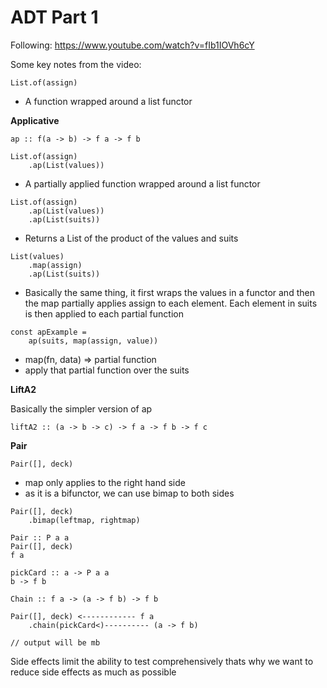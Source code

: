 # ADT Part 1

Following: https://www.youtube.com/watch?v=fIb1IOVh6cY

Some key notes from the video:
```
List.of(assign)
```
* A function wrapped around a list functor

**Applicative**

```
ap :: f(a -> b) -> f a -> f b 
```

```
List.of(assign)
	.ap(List(values))
```
* A partially applied function wrapped around a list functor 

```
List.of(assign)
	.ap(List(values))
	.ap(List(suits))
```
* Returns a List of the product of the values and suits

```
List(values)
	.map(assign)
	.ap(List(suits))
```
* Basically the same thing, it first wraps the values in a functor and then the map partially applies assign to each element.  Each element in suits is then applied to each partial function

```
const apExample = 
	ap(suits, map(assign, value))
```

* map(fn, data) => partial function
* apply that partial function over the suits

**LiftA2**

Basically the simpler version of ap

```
liftA2 :: (a -> b -> c) -> f a -> f b -> f c 
```

**Pair**

```
Pair([], deck)
```
* map only applies to the right hand side
* as it is a bifunctor, we can use bimap to both sides

```
Pair([], deck)
	.bimap(leftmap, rightmap)
```

```
Pair :: P a a
Pair([], deck)
f a 

pickCard :: a -> P a a 
b -> f b 
```

```
Chain :: f a -> (a -> f b) -> f b

Pair([], deck) <------------ f a 
	.chain(pickCard<)---------- (a -> f b)

// output will be mb
```

Side effects limit the ability to test comprehensively thats why we want to reduce side effects as much as possible
